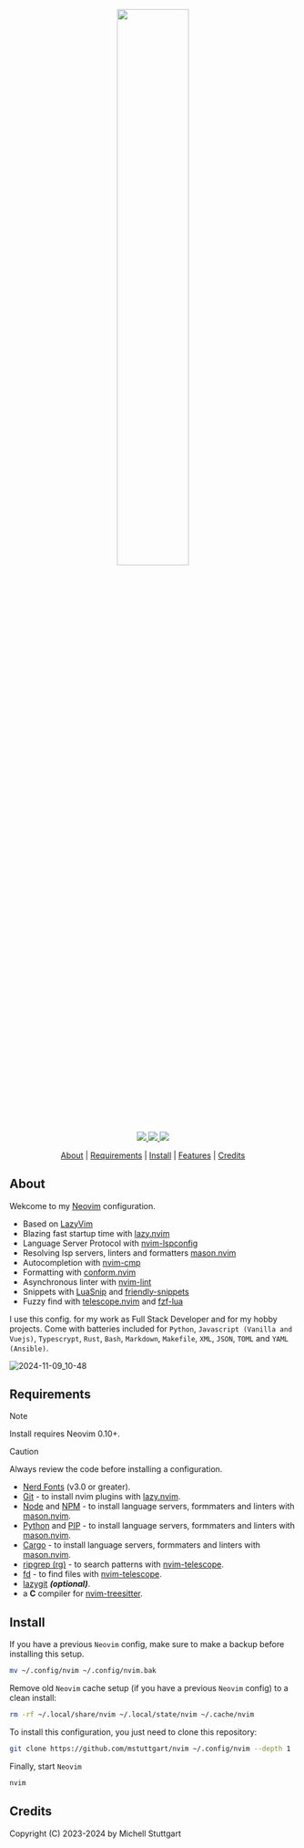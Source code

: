 <h2 align="center">
    <br>
  <a href="https://neovim.io">
    <img src="https://github.com/mstuttgart/nvim/assets/8174740/585d3de3-fb9e-43f8-bc43-068aa073b157" width="50%">
  </a>
</h2>

<p align="center">

<a href="https://dotfyle.com/mstuttgart/nvim">
<img src="https://dotfyle.com/mstuttgart/nvim/badges/plugins?style=for-the-badge" />
</a>
<a href="https://dotfyle.com/mstuttgart/nvim">
 <img src="https://dotfyle.com/mstuttgart/nvim/badges/leaderkey?style=for-the-badge" />
</a>
<a href="https://dotfyle.com/mstuttgart/nvim">
 <img src="https://dotfyle.com/mstuttgart/nvim/badges/plugin-manager?style=for-the-badge" />
</a>

</p>

<p align="center">
  <a href="#about">About</a> |
  <a href="#requirements">Requirements</a> |
  <a href="#install">Install</a> |
  <a href="#features">Features</a> |
  <a href="#credits">Credits</a>
</p>

## About

Wekcome to my [Neovim](https://neovim.io/) configuration. 

- Based on [LazyVim](https://www.lazyvim.org/)
- Blazing fast startup time with [lazy.nvim](https://github.com/folke/lazy.nvim)
- Language Server Protocol with [nvim-lspconfig](https://github.com/neovim/nvim-lspconfig)
- Resolving lsp servers, linters and formatters [mason.nvim](https://github.com/williamboman/mason.nvim)
- Autocompletion with [nvim-cmp](https://github.com/hrsh7th/nvim-cmp)
- Formatting with [conform.nvim](https://github.com/stevearc/conform.nvim)
- Asynchronous linter with [nvim-lint](https://github.com/mfussenegger/nvim-lint)
- Snippets with [LuaSnip](https://github.com/L3MON4D3/LuaSnip) and [friendly-snippets](https://github.com/rafamadriz/friendly-snippets)
- Fuzzy find with [telescope.nvim](https://github.com/nvim-telescope/telescope.nvim) and [fzf-lua](https://github.com/ibhagwan/fzf-lua)

I use this config. for my work as Full Stack Developer and for my hobby projects. Come with batteries included for `Python`, `Javascript (Vanilla and Vuejs)`, `Typescrypt`, `Rust`, `Bash`, `Markdown`, `Makefile`, `XML`, `JSON`, `TOML` and `YAML (Ansible)`.

![2024-11-09_10-48](https://github.com/user-attachments/assets/464ad74f-7779-47e4-b06a-da45372f6914)

## Requirements

> [!NOTE]
> Install requires Neovim 0.10+. 

> [!CAUTION]
> Always review the code before installing a configuration.

- [Nerd Fonts](https://www.nerdfonts.com/) (v3.0 or greater).
- [Git](https://git-scm.com/) - to install nvim plugins with [lazy.nvim](https://github.com/folke/lazy.nvim).
- [Node](https://nodejs.org/) and [NPM](https://www.npmjs.com/package/npm) - to install language servers, formmaters and linters with [mason.nvim](https://github.com/williamboman/mason.nvim).
- [Python](https://www.python.org/) and [PIP](https://pip.pypa.io/en/stable/installation/) - to install language servers, formmaters and linters with [mason.nvim](https://github.com/williamboman/mason.nvim).
- [Cargo](https://github.com/rust-lang/cargo) - to install language servers, formmaters and linters with [mason.nvim](https://github.com/williamboman/mason.nvim).
- [ripgrep (rg)](https://github.com/BurntSushi/ripgrep) - to search patterns with [nvim-telescope](https://github.com/nvim-telescope/telescope.nvim).
- [fd](https://github.com/sharkdp/fd) - to find files with [nvim-telescope](https://github.com/nvim-telescope/telescope.nvim).
- [lazygit](https://github.com/jesseduffield/lazygit) **_(optional)_**.
- a **C** compiler for [nvim-treesitter](https://github.com/nvim-treesitter/nvim-treesitter#requirements).

## Install

If you have a previous `Neovim` config, make sure to make a backup before installing this 
setup.

```bash
mv ~/.config/nvim ~/.config/nvim.bak
```

Remove old `Neovim` cache setup (if you have a previous `Neovim` config) to a clean install:

```bash
rm -rf ~/.local/share/nvim ~/.local/state/nvim ~/.cache/nvim
```

To install this configuration, you just need to clone this repository:

```bash
git clone https://github.com/mstuttgart/nvim ~/.config/nvim --depth 1
```

Finally, start `Neovim`

```bash
nvim
```

## Credits

Copyright (C) 2023-2024 by Michell Stuttgart
